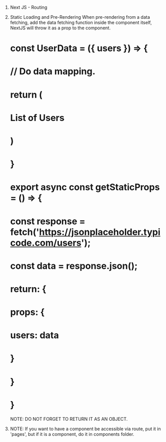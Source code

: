 1. Next JS - Routing

2. Static Loading and Pre-Rendering
   When pre-rendering from a data fetching, add the data fetching function inside the component itself, NextJS will throw it as a prop to the component.

    # const UserData = ({ users }) => {
    #  // Do data mapping.
    # return (
    #     <p> List of Users </p>
    #     
    #    )
    # }

    # export async const getStaticProps = () => { 
    #       const response = fetch('https://jsonplaceholder.typicode.com/users');
    #        const data = response.json();

    #       return: {
    #           props: {
    #               users: data
    #           }
    #       }
    # }

   NOTE: DO NOT FORGET TO RETURN IT AS AN OBJECT.

3. NOTE: If you want to have a component be accessible via route, put it in 'pages', but if it is a component, do it in components folder.

